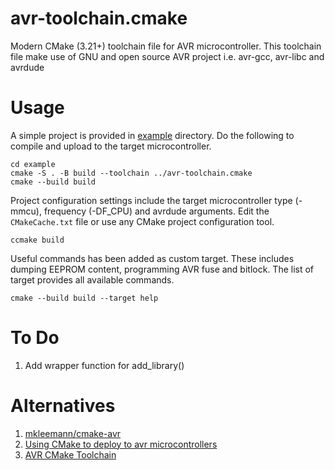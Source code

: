 # avr-toolchain.cmake
Modern CMake (3.21+) toolchain file for AVR microcontroller. This toolchain file make use of GNU and open source AVR project i.e. avr-gcc, avr-libc and avrdude

# Usage

A simple project is provided in [example](./example) directory. Do the following to compile and upload to the target microcontroller.

```console
cd example
cmake -S . -B build --toolchain ../avr-toolchain.cmake
cmake --build build
```

Project configuration settings include the target microcontroller type (-mmcu), frequency (-DF_CPU) and avrdude arguments. Edit the ```CMakeCache.txt``` file or use any CMake project configuration tool. 

```console
ccmake build
```

Useful commands has been added as custom target. These includes dumping EEPROM content, programming AVR fuse and bitlock. The list of target provides all available commands.

```console
cmake --build build --target help
```

# To Do
1. Add wrapper function for add_library()

# Alternatives
1. [mkleemann/cmake-avr](https://github.com/mkleemann/cmake-avr)
2. [Using CMake to deploy to avr microcontrollers](https://www.kuon.ch/post/2018-07-11-avr-cmake/)
3. [AVR CMake Toolchain](https://nnarain.github.io/2016/03/29/AVR-CMake-Toolchain.html)
